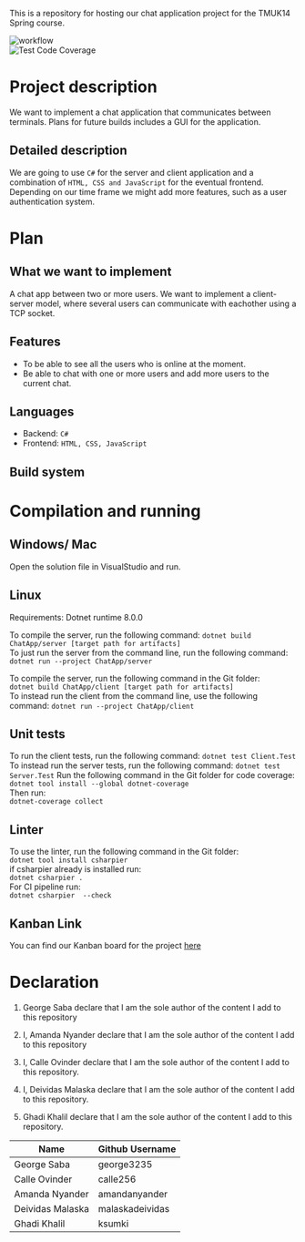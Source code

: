 This is a repository for hosting our chat application project for the TMUK14 Spring course. 

![workflow](https://github.com/calle256/chat-app/actions/workflows/dotnet.yml/badge.svg)  
![Test Code Coverage](https://img.shields.io/badge/Code%20Coverage-20%25-success?style=flat)

# Project description
We want to implement a chat application that communicates between terminals. 
Plans for future builds includes a GUI for the application.

## Detailed description
We are going to use `C#` for the server and client application and a combination of `HTML, CSS and JavaScript` for the eventual frontend. Depending on our time frame we might add more features, such as a user authentication system. 


# Plan 

## What we want to implement 
A chat app between two or more users. We want to implement a client-server model, where several users can communicate with eachother using a TCP socket. 

## Features 
* To be able to see all the users who is online at the moment. 
* Be able to chat with one or more users and add more users to the current chat.

## Languages
* Backend: `C#`
* Frontend: `HTML, CSS, JavaScript` 

## Build system 

# Compilation and running
## Windows/ Mac
Open the solution file in VisualStudio and run.

## Linux
Requirements: Dotnet runtime 8.0.0

To compile the server, run the following command: 
`dotnet build ChatApp/server [target path for artifacts]`  
To just run the server from the command line, run the following command: 
`dotnet run --project ChatApp/server`

To compile the server, run the following command in the Git folder:  
`dotnet build ChatApp/client [target path for artifacts]`  
To instead run the client from the command line, use the following command: 
`dotnet run --project ChatApp/client`

## Unit tests
To run the client tests, run the following command: 
`dotnet test Client.Test`  
To instead run the server tests, run the following command: 
`dotnet test Server.Test`
Run the following command in the Git folder for code coverage:  
`dotnet tool install --global dotnet-coverage`  
Then run:  
`dotnet-coverage collect`  


## Linter
To use the linter, run the following command in the Git folder:  
`dotnet tool install csharpier`  
if csharpier already is installed run:  
`dotnet csharpier .`  
For CI pipeline run:  
`dotnet csharpier  --check`  


## Kanban Link
You can find our Kanban board for the project [here](https://github.com/users/calle256/projects/1)

# Declaration

1. George Saba declare that I am the sole author of the content I add to this repository

2. I, Amanda Nyander declare that I am the sole author of the content I add to this repository

3. I, Calle Ovinder declare that I am the sole author of the content I add to this repository.
   
4. I, Deividas Malaska declare that I am the sole author of the content I add to this repository.

5. Ghadi Khalil declare that I am the sole author of the content I add to this repository.

| Name            | Github Username |
|---              |---              |
| George Saba     | george3235      |
| Calle Ovinder   | calle256        |
| Amanda Nyander  | amandanyander   |
| Deividas Malaska| malaskadeividas |
| Ghadi Khalil    | ksumki          |




